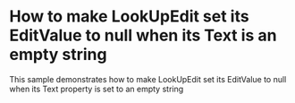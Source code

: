 # How to make LookUpEdit set its EditValue to null when its Text is an empty string


<p>This sample demonstrates how to make LookUpEdit set its  EditValue to null when its Text property is set to an empty string</p>

<br/>


